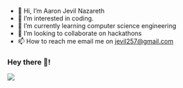 - 👋 Hi, I’m Aaron Jevil Nazareth
- 👀 I’m interested in coding.
- 🌱 I’m currently learning computer science engineering
- 💞️ I’m looking to collaborate on hackathons
- 📫 How to reach me email me on jevil257@gmail.com


### Hey there 👋!

<div style="display:grid; grid-template-columns: 1fr 1fr;">
  <div>
    <img src="https://github-readme-streak-stats.herokuapp.com?user=jevil25&theme=blueberry_duo&hide_border=true">
  </div>
</div>

<!--   [![Aaron's GitHub stats](https://github-readme-stats.vercel.app/api?username=jevil25&theme=react&hide_border=true)](https://github.com/anuraghazra/github-readme-stats) 
  
  
  
  [![GitHub Streak](https://github-readme-streak-stats.herokuapp.com?user=jevil25&theme=blueberry_duo&hide_border=true)](https://git.io/streak-stats) -->

<!---
jevil25/jevil25 is a ✨ special ✨ repository because its `README.md` (this file) appears on your GitHub profile.
You can click the Preview link to take a look at your changes.
--->
